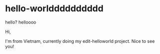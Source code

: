 # hello-worldddddddddd
hello? helloooo 

Hi,

I'm from Vietnam, currently doing my edit-helloworld project. Nice to see you!

